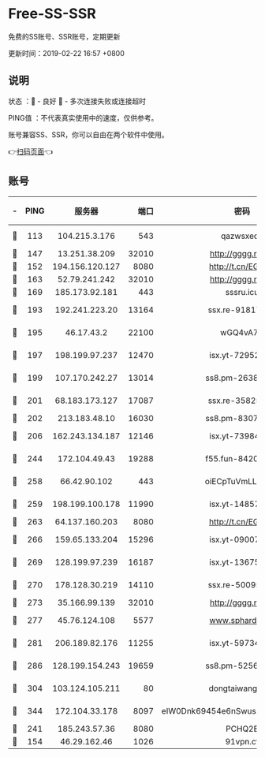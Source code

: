 # Free-SS-SSR

免费的SS账号、SSR账号，定期更新

更新时间：2019-02-22 16:57 +0800

## 说明

状态     ：🙂 - 良好 🙁 - 多次连接失败或连接超时

PING值   ：不代表真实使用中的速度，仅供参考。

账号兼容SS、SSR，你可以自由在两个软件中使用。

👉[扫码页面](https://liesauer.github.io/free-ss-ssr.github.io/)👈

## 账号

|-|PING|服务器|端口|密码|加密方式|区域|
|:----:|:----:|:-----:|-----:|:----:|:----:|:----:|
|🙂|113|104.215.3.176|543|qazwsxedc|aes-256-gcm|JP|
|🙂|147|13.251.38.209|32010|http://gggg.rocks|chacha20|SG|
|🙂|152|194.156.120.127|8080|http://t.cn/EGJIyrl|rc4-md5|RU|
|🙂|163|52.79.241.242|32010|http://gggg.rocks|chacha20|KR|
|🙂|169|185.173.92.181|443|sssru.icu|rc4-md5|RU|
|🙂|193|192.241.223.20|13164|ssx.re-91817588|aes-256-cfb|US|
|🙂|195|46.17.43.2|22100|wGQ4vA7D|aes-256-gcm|RU|
|🙂|197|198.199.97.237|12470|isx.yt-72952184|aes-256-cfb|US|
|🙂|199|107.170.242.27|13014|ss8.pm-26383123|aes-256-cfb|US|
|🙂|201|68.183.173.127|17087|ssx.re-35825697|aes-256-cfb|US|
|🙂|202|213.183.48.10|16030|ss8.pm-83073049|rc4-md5|RU|
|🙂|206|162.243.134.187|12146|isx.yt-73984712|aes-256-cfb|US|
|🙂|244|172.104.49.43|19288|f55.fun-84203624|aes-256-cfb|SG|
|🙂|258|66.42.90.102|443|oiECpTuVmLLxk4Ts|aes-256-cfb|US|
|🙂|259|198.199.100.178|11990|isx.yt-14857132|aes-256-cfb|US|
|🙂|263|64.137.160.203|8080|http://t.cn/EGJIyrl|rc4-md5|CA|
|🙂|266|159.65.133.204|15296|isx.yt-09007661|aes-256-cfb|SG|
|🙂|269|128.199.97.239|16187|isx.yt-13675788|aes-256-cfb|SG|
|🙂|270|178.128.30.219|14110|ssx.re-50095618|aes-256-cfb|SG|
|🙂|273|35.166.99.139|32010|http://gggg.rocks|chacha20|US|
|🙂|277|45.76.124.108|5577|www.sphard.com|aes-256-cfb|AU|
|🙂|281|206.189.82.176|11255|isx.yt-59734405|aes-256-cfb|SG|
|🙂|286|128.199.154.243|19659|ss8.pm-52569883|aes-256-cfb|SG|
|🙂|304|103.124.105.211|80|dongtaiwang.com|aes-256-cfb|US|
|🙂|344|172.104.33.178|8097|eIW0Dnk69454e6nSwuspv9DmS201tQ0D|aes-256-cfb|SG|
|🙂|241|185.243.57.36|8080|PCHQ2E|rc4-md5|US|
|🙁|154|46.29.162.46|1026|91vpn.cf|rc4-md5|RU|
